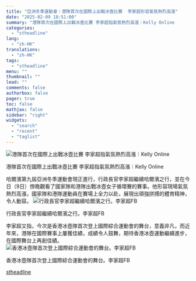 ```yaml
---
title: "亞洲冬季運動會︱港隊首次在國際上出戰冰壺比賽  李家超形容氣氛熱烈高漲"
date: "2025-02-09 18:51:00"
summary: "港隊首次在國際上出戰冰壺比賽 李家超指氣氛熱烈高漲︱Kelly Online       哈..."
categories:
  - "stheadline"
lang:
  - "zh-HK"
translations:
  - "zh-HK"
tags:
  - "stheadline"
menu: ""
thumbnail: ""
lead: ""
comments: false
authorbox: false
pager: true
toc: false
mathjax: false
sidebar: "right"
widgets:
  - "search"
  - "recent"
  - "taglist"
---
```


![港隊首次在國際上出戰冰壺比賽 李家超指氣氛熱烈高漲︱Kelly Online](https://image.stheadline.com/f/680p0/0x0/100/none/7bf3093871d53668d858e2be0b558ef1/stheadline/inewsmedia/20250209/_2025020918455884834.jpg)

港隊首次在國際上出戰冰壺比賽 李家超指氣氛熱烈高漲︱Kelly Online




哈爾濱第九屆亞洲冬季運動會現正進行，行政長官李家超繼續哈爾濱之行，並在今日（9日）傍晚觀看了國家隊和港隊出戰冰壺女子循環賽的賽事。他形容現場氣氛熱烈高漲，國家隊和港隊運動員在賽場上全力以赴，展現出頑強拼搏的體育精神，令人動容。
 ![行政長官李家超繼續哈爾濱之行。李家超FB](https://image.hkhl.hk/f/1024p0/0x0/100/none/2fb7f6337b073f0c75a5acb2d772446d/2025-02/476910232_608087228634813_6450710118806815698_n.jpg)


行政長官李家超繼續哈爾濱之行。李家超FB




李家超又指，今次是香港冰壺隊首次登上國際綜合運動會的舞台，意義非凡，而近年來，港隊在國際賽事上屢獲佳績，成績令人鼓舞，期待香港冰壺運動繼續進步，在國際舞台上再創佳績。
 ![香港冰壺隊首次登上國際綜合運動會的舞台。李家超FB](https://image.hkhl.hk/f/1024p0/0x0/100/none/c469cb18741099217d0f5a0c1e1e5294/2025-02/476353641_608087235301479_7778167648255955591_n.jpg)


香港冰壺隊首次登上國際綜合運動會的舞台。李家超FB

[stheadline](https://std.stheadline.com/realtime/article/2051753/即時-港聞-亞洲冬季運動會︱港隊首次在國際上出戰冰壺比賽-李家超形容氣氛熱烈高漲)
